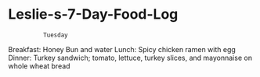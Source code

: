 # Leslie-s-7-Day-Food-Log
              Tuesday
Breakfast: Honey Bun and water
Lunch: Spicy chicken ramen with egg 
Dinner: Turkey sandwich; tomato, lettuce, turkey slices, and mayonnaise on whole wheat bread
